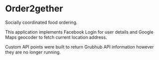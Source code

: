 # Order2gether
Socially coordinated food ordering.

This application implements Facebook Login for user details and Google Maps geocoder to fetch current location address.

Custom API points were built to return Grubhub API information however they are no longer running.